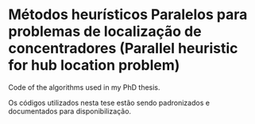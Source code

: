 # Métodos heurísticos Paralelos para problemas de localização de concentradores (Parallel heuristic for hub location problem)

Code of the algorithms used in my PhD thesis. 

Os códigos utilizados nesta tese estão sendo padronizados e documentados para disponibilização.
